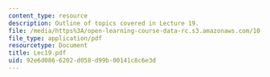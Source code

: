 ```yaml
---
content_type: resource
description: Outline of topics covered in Lecture 19.
file: /media/https%3A/open-learning-course-data-rc.s3.amazonaws.com/10-675j-computational-quantum-mechanics-of-molecular-and-extended-systems-fall-2004/92e6d0866202d058d99b00141c8c6e3d_Lec19.pdf
file_type: application/pdf
resourcetype: Document
title: Lec19.pdf
uid: 92e6d086-6202-d058-d99b-00141c8c6e3d
---
```

